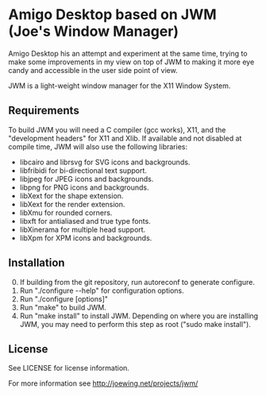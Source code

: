 Amigo Desktop based on JWM (Joe's Window Manager)
==============================================================================

Amigo Desktop his an attempt and experiment at the same time, trying to make
some improvements in my view on top of JWM to making it more eye candy and
accessible in the user side point of view.

JWM is a light-weight window manager for the X11 Window System.

Requirements
------------------------------------------------------------------------------
To build JWM you will need a C compiler (gcc works), X11, and the
"development headers" for X11 and Xlib.
If available and not disabled at compile time, JWM will also use
the following libraries:

 - libcairo and librsvg for SVG icons and backgrounds.
 - libfribidi for bi-directional text support.
 - libjpeg for JPEG icons and backgrounds.
 - libpng for PNG icons and backgrounds.
 - libXext for the shape extension.
 - libXext for the render extension.
 - libXmu for rounded corners.
 - libxft for antialiased and true type fonts.
 - libXinerama for multiple head support.
 - libXpm for XPM icons and backgrounds.

Installation
------------------------------------------------------------------------------

 0. If building from the git repository, run autoreconf to generate configure.
 1. Run "./configure --help" for configuration options.
 2. Run "./configure [options]"
 3. Run "make" to build JWM.
 4. Run "make install" to install JWM.  Depending on where you are installing
    JWM, you may need to perform this step as root ("sudo make install").

License
------------------------------------------------------------------------------
See LICENSE for license information.

For more information see http://joewing.net/projects/jwm/


